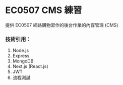 # EC0507 CMS 練習

提供 EC0507 網路購物習作的後台作業的內容管理 (CMS)

### 技術引用：
1. Node.js
2. Express
3. MongoDB
4. Next.js (React.js)
5. JWT
6. 流程測試